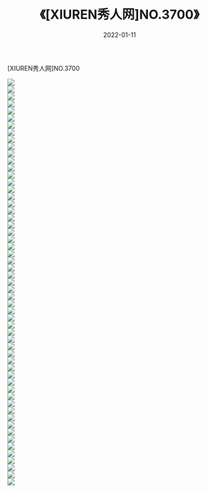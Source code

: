 ﻿---
layout: post
title:  《[XIUREN秀人网]NO.3700》
date:   2022-01-11
img: http://img.660000.xyz/Sharelink/秀人网/秀人网第04部分/[XIUREN秀人网]NO.3700/000.jpg
categories: [美女, 清纯, 唯美]
---

[XIUREN秀人网]NO.3700

 ![](http://img.660000.xyz/Sharelink/秀人网/秀人网第04部分/[XIUREN秀人网]NO.3700/001.jpg) <br>![](http://img.660000.xyz/Sharelink/秀人网/秀人网第04部分/[XIUREN秀人网]NO.3700/002.jpg) <br>![](http://img.660000.xyz/Sharelink/秀人网/秀人网第04部分/[XIUREN秀人网]NO.3700/003.jpg) <br>![](http://img.660000.xyz/Sharelink/秀人网/秀人网第04部分/[XIUREN秀人网]NO.3700/004.jpg) <br>![](http://img.660000.xyz/Sharelink/秀人网/秀人网第04部分/[XIUREN秀人网]NO.3700/005.jpg) <br>![](http://img.660000.xyz/Sharelink/秀人网/秀人网第04部分/[XIUREN秀人网]NO.3700/006.jpg) <br>![](http://img.660000.xyz/Sharelink/秀人网/秀人网第04部分/[XIUREN秀人网]NO.3700/007.jpg) <br>![](http://img.660000.xyz/Sharelink/秀人网/秀人网第04部分/[XIUREN秀人网]NO.3700/008.jpg) <br>![](http://img.660000.xyz/Sharelink/秀人网/秀人网第04部分/[XIUREN秀人网]NO.3700/009.jpg) <br>![](http://img.660000.xyz/Sharelink/秀人网/秀人网第04部分/[XIUREN秀人网]NO.3700/010.jpg) <br>![](http://img.660000.xyz/Sharelink/秀人网/秀人网第04部分/[XIUREN秀人网]NO.3700/011.jpg) <br>![](http://img.660000.xyz/Sharelink/秀人网/秀人网第04部分/[XIUREN秀人网]NO.3700/012.jpg) <br>![](http://img.660000.xyz/Sharelink/秀人网/秀人网第04部分/[XIUREN秀人网]NO.3700/013.jpg) <br>![](http://img.660000.xyz/Sharelink/秀人网/秀人网第04部分/[XIUREN秀人网]NO.3700/014.jpg) <br>![](http://img.660000.xyz/Sharelink/秀人网/秀人网第04部分/[XIUREN秀人网]NO.3700/015.jpg) <br>![](http://img.660000.xyz/Sharelink/秀人网/秀人网第04部分/[XIUREN秀人网]NO.3700/016.jpg) <br>![](http://img.660000.xyz/Sharelink/秀人网/秀人网第04部分/[XIUREN秀人网]NO.3700/017.jpg) <br>![](http://img.660000.xyz/Sharelink/秀人网/秀人网第04部分/[XIUREN秀人网]NO.3700/018.jpg) <br>![](http://img.660000.xyz/Sharelink/秀人网/秀人网第04部分/[XIUREN秀人网]NO.3700/019.jpg) <br>![](http://img.660000.xyz/Sharelink/秀人网/秀人网第04部分/[XIUREN秀人网]NO.3700/020.jpg) <br>![](http://img.660000.xyz/Sharelink/秀人网/秀人网第04部分/[XIUREN秀人网]NO.3700/021.jpg) <br>![](http://img.660000.xyz/Sharelink/秀人网/秀人网第04部分/[XIUREN秀人网]NO.3700/022.jpg) <br>![](http://img.660000.xyz/Sharelink/秀人网/秀人网第04部分/[XIUREN秀人网]NO.3700/023.jpg) <br>![](http://img.660000.xyz/Sharelink/秀人网/秀人网第04部分/[XIUREN秀人网]NO.3700/024.jpg) <br>![](http://img.660000.xyz/Sharelink/秀人网/秀人网第04部分/[XIUREN秀人网]NO.3700/025.jpg) <br>![](http://img.660000.xyz/Sharelink/秀人网/秀人网第04部分/[XIUREN秀人网]NO.3700/026.jpg) <br>![](http://img.660000.xyz/Sharelink/秀人网/秀人网第04部分/[XIUREN秀人网]NO.3700/027.jpg) <br>![](http://img.660000.xyz/Sharelink/秀人网/秀人网第04部分/[XIUREN秀人网]NO.3700/028.jpg) <br>![](http://img.660000.xyz/Sharelink/秀人网/秀人网第04部分/[XIUREN秀人网]NO.3700/029.jpg) <br>![](http://img.660000.xyz/Sharelink/秀人网/秀人网第04部分/[XIUREN秀人网]NO.3700/030.jpg) <br>![](http://img.660000.xyz/Sharelink/秀人网/秀人网第04部分/[XIUREN秀人网]NO.3700/031.jpg) <br>![](http://img.660000.xyz/Sharelink/秀人网/秀人网第04部分/[XIUREN秀人网]NO.3700/032.jpg) <br>![](http://img.660000.xyz/Sharelink/秀人网/秀人网第04部分/[XIUREN秀人网]NO.3700/033.jpg) <br>![](http://img.660000.xyz/Sharelink/秀人网/秀人网第04部分/[XIUREN秀人网]NO.3700/034.jpg) <br>![](http://img.660000.xyz/Sharelink/秀人网/秀人网第04部分/[XIUREN秀人网]NO.3700/035.jpg) <br>![](http://img.660000.xyz/Sharelink/秀人网/秀人网第04部分/[XIUREN秀人网]NO.3700/036.jpg) <br>![](http://img.660000.xyz/Sharelink/秀人网/秀人网第04部分/[XIUREN秀人网]NO.3700/037.jpg) <br>![](http://img.660000.xyz/Sharelink/秀人网/秀人网第04部分/[XIUREN秀人网]NO.3700/038.jpg) <br>![](http://img.660000.xyz/Sharelink/秀人网/秀人网第04部分/[XIUREN秀人网]NO.3700/039.jpg) <br>![](http://img.660000.xyz/Sharelink/秀人网/秀人网第04部分/[XIUREN秀人网]NO.3700/040.jpg) <br>![](http://img.660000.xyz/Sharelink/秀人网/秀人网第04部分/[XIUREN秀人网]NO.3700/041.jpg) <br>![](http://img.660000.xyz/Sharelink/秀人网/秀人网第04部分/[XIUREN秀人网]NO.3700/042.jpg) <br>![](http://img.660000.xyz/Sharelink/秀人网/秀人网第04部分/[XIUREN秀人网]NO.3700/043.jpg) <br>![](http://img.660000.xyz/Sharelink/秀人网/秀人网第04部分/[XIUREN秀人网]NO.3700/044.jpg) <br>![](http://img.660000.xyz/Sharelink/秀人网/秀人网第04部分/[XIUREN秀人网]NO.3700/045.jpg) <br>![](http://img.660000.xyz/Sharelink/秀人网/秀人网第04部分/[XIUREN秀人网]NO.3700/046.jpg) <br>![](http://img.660000.xyz/Sharelink/秀人网/秀人网第04部分/[XIUREN秀人网]NO.3700/047.jpg) <br>![](http://img.660000.xyz/Sharelink/秀人网/秀人网第04部分/[XIUREN秀人网]NO.3700/048.jpg) <br>![](http://img.660000.xyz/Sharelink/秀人网/秀人网第04部分/[XIUREN秀人网]NO.3700/049.jpg) <br>![](http://img.660000.xyz/Sharelink/秀人网/秀人网第04部分/[XIUREN秀人网]NO.3700/050.jpg) <br>![](http://img.660000.xyz/Sharelink/秀人网/秀人网第04部分/[XIUREN秀人网]NO.3700/051.jpg) <br>![](http://img.660000.xyz/Sharelink/秀人网/秀人网第04部分/[XIUREN秀人网]NO.3700/052.jpg) <br>![](http://img.660000.xyz/Sharelink/秀人网/秀人网第04部分/[XIUREN秀人网]NO.3700/053.jpg) <br>![](http://img.660000.xyz/Sharelink/秀人网/秀人网第04部分/[XIUREN秀人网]NO.3700/054.jpg) <br>![](http://img.660000.xyz/Sharelink/秀人网/秀人网第04部分/[XIUREN秀人网]NO.3700/055.jpg) <br>![](http://img.660000.xyz/Sharelink/秀人网/秀人网第04部分/[XIUREN秀人网]NO.3700/056.jpg) <br>![](http://img.660000.xyz/Sharelink/秀人网/秀人网第04部分/[XIUREN秀人网]NO.3700/057.jpg) <br>